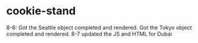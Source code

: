 # cookie-stand

8-6: Got the Seattle object completed and rendered.
Got the Tokyo object completed and rendered.
8-7 updated the JS and HTML for Dubai